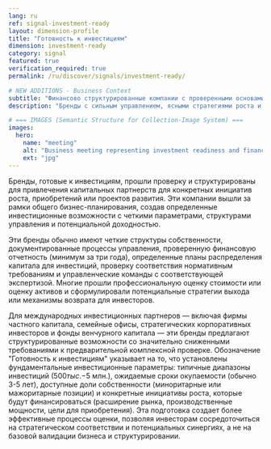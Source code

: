 ```yaml
---
lang: ru
ref: signal-investment-ready
layout: dimension-profile
title: "Готовность к инвестициям"
dimension: investment-ready
category: signal
featured: true
verification_required: true
permalink: /ru/discover/signals/investment-ready/

# NEW ADDITIONS - Business Context
subtitle: "Финансово структурированные компании с проверенными основами, позиционированные для капитального партнерства и стратегического роста"
description: "Бренды с сильным управлением, ясными стратегиями роста и структурированными возможностями, готовые к инвестициям частного капитала, венчурного капитала или стратегических инвестиций."

# === IMAGES (Semantic Structure for Collection-Image System) ===
images:
  hero:
    name: "meeting"
    alt: "Business meeting representing investment readiness and financial partnerships"
    ext: "jpg"
---
```


Бренды, готовые к инвестициям, прошли проверку и структурированы для привлечения капитальных партнерств для конкретных инициатив роста, приобретений или проектов развития. Эти компании вышли за рамки общего бизнес-планирования, создав определенные инвестиционные возможности с четкими параметрами, структурами управления и потенциальной доходностью.

Эти бренды обычно имеют четкие структуры собственности, документированные процессы управления, проверенную финансовую отчетность (минимум за три года), определенные планы распределения капитала для инвестиций, проверку соответствия нормативным требованиям и управленческие команды с соответствующей экспертизой. Многие прошли профессиональную оценку стоимости или оценку активов и сформулировали потенциальные стратегии выхода или механизмы возврата для инвесторов.

Для международных инвестиционных партнеров — включая фирмы частного капитала, семейные офисы, стратегических корпоративных инвесторов и фонды венчурного капитала — эти бренды предлагают структурированные возможности со значительно сниженными требованиями к предварительной комплексной проверке. Обозначение "Готовность к инвестициям" указывает на то, что установлены фундаментальные инвестиционные параметры: типичные диапазоны инвестиций ($500 тыс.-$5 млн.), ожидаемые сроки окупаемости (обычно 3-5 лет), доступные доли собственности (миноритарные или мажоритарные позиции) и конкретные инициативы роста, которые будут финансироваться (расширение рынка, производственные мощности, цели для приобретения). Эта подготовка создает более эффективные процессы оценки, позволяя инвесторам сосредоточиться на стратегическом соответствии и потенциальных синергиях, а не на базовой валидации бизнеса и структурировании.
